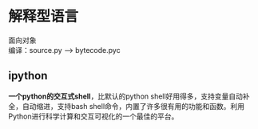 # 解释型语言

面向对象<br>
编译：source.py --> bytecode.pyc<br>

ipython
----------
**一个python的交互式shell**，比默认的python shell好用得多，支持变量自动补全，自动缩进，支持bash shell命令，内置了许多很有用的功能和函数。利用Python进行科学计算和交互可视化的一个最佳的平台。

